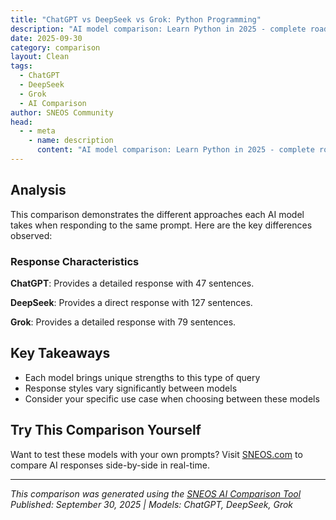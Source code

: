 ```yaml
---
title: "ChatGPT vs DeepSeek vs Grok: Python Programming"
description: "AI model comparison: Learn Python in 2025 - complete roadmap from beginner to job-ready..."
date: 2025-09-30
category: comparison
layout: Clean
tags:
  - ChatGPT
  - DeepSeek
  - Grok
  - AI Comparison
author: SNEOS Community
head:
  - - meta
    - name: description
      content: "AI model comparison: Learn Python in 2025 - complete roadmap from beginner to job-ready..."
---
```


<ChatComparison
  title="ChatGPT vs DeepSeek vs Grok: Python Programming"
  prompt="Learn Python in 2025 - complete roadmap from beginner to job-ready"
  :responses='{
    "ChatGPT": "Sure! Here\u0027s a comprehensive roadmap to learn Python in 2025, guiding you from a complete beginner to becoming job-ready:\n\n---\n\n## Learn Python in 2025: Complete Roadmap from Beginner to Job-Ready\n\n### Phase 1: Foundations (1-2 months)\n\n1. **Understand Why Python?**\n   - Popular language for web dev, data science, AI, automation, more.\n   - Beginner-friendly syntax, huge community, extensive libraries.\n\n2. **Set Up Your Environment**\n   - Install Python 3.11\u002B (latest stable).\n   - Use IDEs/editors: VS Code, PyCharm, or Jupyter Notebook.\n   - Learn to use the terminal/command prompt.\n\n3. **Basic Python Syntax \u0026 Concepts**\n   - Variables, data types (int, float, str, bool)\n   - Operators (arithmetics, comparisons, logical)\n   - Input/Output\n   - Conditional statements (\u0060if\u0060, \u0060elif\u0060, \u0060else\u0060)\n   - Loops (\u0060for\u0060, \u0060while\u0060)\n   - Functions \u0026 scope\n   - Basic error handling with \u0060try-except\u0060\n\n4. **Practice**\n   - Solve simple problems on platforms like HackerRank, LeetCode (Easy), or Codewars.\n   - Build small scripts (temperature converter, calculator, guess the number).\n\n### Phase 2: Intermediate Python (2 months)\n\n1. **Data Structures**\n   - Lists, tuples, sets, dictionaries\n   - List comprehensions, dictionary comprehensions\n   - String manipulation \u0026 formatting (f-strings)\n\n2. **Modules \u0026 Packages**\n   - Importing built-in modules (\u0060math\u0060, \u0060random\u0060, \u0060datetime\u0060)\n   - Creating your own modules\n   - Understanding PyPI and pip for installing external packages\n\n3. **File Handling**\n   - Reading/writing files (txt, CSV)\n   - Working with JSON\n\n4. **Object-Oriented Programming (OOP)**\n   - Classes and objects\n   - Attributes, methods, constructors (\u0060__init__\u0060)\n   - Inheritance, polymorphism, encapsulation\n\n5. **Exception Handling \u0026 Debugging**\n   - Advanced use of exceptions\n   - Using debugging tools in IDEs or \u0060pdb\u0060\n\n6. **Practice**\n   - Build projects like ToDo app with file persistence\n   - Participate in coding challenges (medium difficulty)\n\n### Phase 3: Advanced Python \u0026 Specialization (3-4 months)\n\nChoose a field based on your interest. Consider spending time on some general advanced topics first.\n\n#### Advanced Python Topics\n- Decorators \u0026 generators\n- Context managers\n- Iterators and iterables\n- Lambda functions, map/filter/reduce\n- Multithreading and multiprocessing basics\n- Virtual environments (\u0060venv\u0060)\n\n#### Specializations to Consider:\n\n##### 1. **Web Development**\n- Frameworks: Flask (simple), then Django (full-stack)\n- REST APIs: Building and consuming APIs\n- Front-end basics: HTML, CSS, JavaScript fundamentals\n- Database basics: SQL, SQLite, PostgreSQL\n- Deployment: Heroku, Docker basics\n\n##### 2. **Data Science \u0026 Machine Learning**\n- Libraries: NumPy, Pandas, Matplotlib, Seaborn\n- Data cleaning and exploration\n- Statistics \u0026 Probability basics\n- Machine Learning: scikit-learn fundamentals\n- Deep Learning: TensorFlow or PyTorch basics\n- Projects: Kaggle competitions, data analysis reports\n\n##### 3. **Automation \u0026 Scripting**\n- Web scraping with BeautifulSoup, Scrapy\n- Automation with Selenium\n- Working with APIs (requests library)\n- Automating Excel/CSV files (openpyxl, pandas)\n- Writing command-line tools\n\n##### 4. **Game Development**\n- Using Pygame\n- Basic game mechanics and event handling\n\n### Phase 4: Build Portfolio \u0026 Get Job-Ready (2-3 months)\n\n1. **Create Projects**\n   - Build at least 3-5 substantial projects in your chosen specialization.\n   - Use version control (Git \u002B GitHub).\n   - Write clean, documented code.\n\n2. **Learn Software Development Best Practices**\n   - Testing (unit tests with unittest or pytest)\n   - Code style guidelines (PEP8)\n   - Design patterns basics\n\n3. **Learn About Databases**\n   - SQL queries\n   - ORMs like SQLAlchemy or Django ORM\n\n4. **Prepare for Technical Interviews**\n   - Practice data structures and algorithms in Python\n   - Solve problems on LeetCode, HackerRank (medium to hard)\n   - Learn common coding interview patterns\n\n5. **Write a Resume \u0026 LinkedIn Profile**\n   - Highlight your projects and skills\n   - Contribute to open source if possible\n\n6. **Apply for Jobs \u0026 Internships**\n   - Junior Python Developer\n   - Data Analyst / Scientist roles\n   - Automation Engineer\n   - Internship roles to gain experience\n\n---\n\n## Additional Resources\n\n- **Python Official Docs:** https://docs.python.org/3/\n- **Interactive Learning:** \n  - https://www.learnpython.org/\n  - https://realpython.com/\n- **Courses:**\n  - \u0022Python for Everybody\u0022 by Dr. Chuck (free on Coursera)\n  - \u0022Automate the Boring Stuff with Python\u0022 by Al Sweigart (book and online)\n- **Communities:**\n  - Reddit: r/learnpython\n  - Stack Overflow\n  - Discord servers for Python learners\n\n---\n\n## Tips for Success\n\n- Code daily, even if just small exercises.\n- Build projects that interest you personally.\n- Collaborate and ask for help.\n- Keep up with Python updates and new libraries.\n- Don\u2019t rush; build solid foundations.\n\n---\n\nIf you\u0027d like a detailed study plan with weekly goals or project ideas for your chosen specialization, just let me know!",
    "DeepSeek": "Of course! Here is a comprehensive, step-by-step roadmap to go from a complete beginner to a job-ready Python developer in 2025. This guide is updated for the current tech landscape, focusing on in-demand skills and modern tools.\n\n### The Philosophy of This Roadmap\nThe goal isn\u0027t just to learn Python syntax, but to build a **T-shaped skill set**: deep expertise in a core area (the vertical bar of the T) complemented by a broad understanding of related technologies (the horizontal top). We\u0027ll focus on project-based learning, as building things is the fastest way to learn and the best way to prove your skills to employers.\n\n---\n\n### Phase 1: Absolute Beginner (Weeks 1-6)\n**Goal:** Understand core programming concepts and write simple Python scripts.\n\n1.  **Setup Your Environment:**\n    *   Install Python 3.12\u002B.\n    *   Use a simple code editor like **VS Code** (highly recommended) with the Python extension.\n    *   Learn to run Python scripts from your terminal/command prompt.\n\n2.  **Core Python Syntax \u0026 Concepts:**\n    *   Variables \u0026 Data Types (Integers, Floats, Strings, Booleans)\n    *   Basic Operators (Arithmetic, Comparison, Logical)\n    *   Control Flow (\u0060if\u0060, \u0060elif\u0060, \u0060else\u0060 statements, \u0060while\u0060 and \u0060for\u0060 loops)\n    *   Data Structures: **Lists**, **Dictionaries**, Tuples, Sets (know when to use which).\n    *   Functions (defining, parameters, return values, scope)\n    *   **Practice, Practice, Practice!** Use platforms like [Exercism](https://exercism.org/), [Codewars](https://www.codewars.com/), or the beginner problems on [LeetCode](https://leetcode.com/).\n\n3.  **Foundational Concepts:**\n    *   Error Handling (\u0060try...except\u0060 blocks)\n    *   Reading from and writing to files.\n    *   Introduction to the standard library (e.g., \u0060os\u0060, \u0060sys\u0060, \u0060datetime\u0060).\n\n**\uD83C\uDFAF Project Ideas for this Phase:**\n*   A simple number-guessing game.\n*   A Mad Libs-style story generator.\n*   A basic command-line to-do list app.\n*   A script that renames a batch of files on your computer.\n\n---\n\n### Phase 2: Thinking Like a Programmer (Weeks 7-12)\n**Goal:** Write cleaner, more efficient, and modular code.\n\n1.  **Intermediate Python:**\n    *   **Object-Oriented Programming (OOP):** Classes, Objects, Inheritance, Encapsulation, Polymorphism. This is crucial for building larger applications.\n    *   **Modules \u0026 Packages:** Organizing your code into multiple files and using external packages via \u0060pip\u0060.\n    *   **Virtual Environments:** Learn to use \u0060venv\u0060 to manage dependencies for different projects. **This is non-negotiable.**\n\n2.  **Essential Tools \u0026 Practices:**\n    *   **Git \u0026 GitHub:** Version control is a fundamental professional skill.\n        *   Learn: \u0060git init\u0060, \u0060add\u0060, \u0060commit\u0060, \u0060push\u0060, \u0060pull\u0060.\n        *   Create a GitHub account and start pushing your projects there.\n    *   **Basic Debugging:** Learn to use the debugger in VS Code instead of just using \u0060print()\u0060 statements.\n\n3.  **Working with Data:**\n    *   **List Comprehensions, Dictionary Comprehensions.**\n    *   **Lambdas, \u0060map()\u0060, \u0060filter()\u0060.**\n    *   Introduction to working with popular data formats: **JSON** and **CSV**.\n\n**\uD83C\uDFAF Project Ideas for this Phase:**\n*   A more advanced to-do list with classes for tasks and projects.\n*   A web scraper using \u0060requests\u0060 and \u0060BeautifulSoup\u0060 to extract data from a website.\n*   A simple currency converter that pulls exchange rates from a free API.\n\n---\n\n### Phase 3: Choosing Your Path \u0026 Diving Deep (Weeks 13-24\u002B)\n**Goal:** Specialize in a domain and build substantial projects. **Pick one path to start with.**\n\n#### Path A: Web Development (The Most Popular Path)\n1.  **Backend Fundamentals:**\n    *   **HTTP/HTTPS:** Understand requests (GET, POST) and responses.\n    *   **RESTful API Principles:** What are endpoints, status codes, JSON payloads?\n2.  **Web Framework:**\n    *   **Django (Battery-Included):** Great for monolithic applications (e.g., blogs, e-commerce, SaaS). Learn the MVT (Model-View-Template) pattern, ORM, and the built-in admin.\n    *   **FastAPI (Modern \u0026 High-Performance):** The 2025 favorite for building APIs. Excellent documentation, built on modern Python features (type hints), and extremely fast. Highly recommended for new projects focused on APIs.\n3.  **Frontend Basics (You need this for full-stack roles):**\n    *   HTML, CSS, and basic JavaScript. You don\u0027t need to be an expert, but you must understand how the frontend interacts with your Python backend.\n4.  **Database:**\n    *   **SQL:** Start with **PostgreSQL** or **SQLite**. Learn to write basic queries (\u0060SELECT\u0060, \u0060INSERT\u0060, \u0060UPDATE\u0060, \u0060JOIN\u0060).\n    *   **ORM:** Use Django\u0027s ORM or an independent one like **SQLAlchemy** (often used with FastAPI).\n\n**\uD83C\uDFAF Web Dev Project:** Build a fully functional web application. For example, a blog with user authentication, a portfolio site, or a simple ticket-support system.\n\n#### Path B: Data Science \u0026 Machine Learning\n1.  **The Core Data Stack:**\n    *   **NumPy:** Foundation for numerical computing.\n    *   **Pandas:** **Essential.** For data manipulation and analysis.\n    *   **Matplotlib \u0026 Seaborn:** For data visualization.\n    *   **Jupyter Notebooks/Lab:** The standard environment for exploration.\n2.  **Machine Learning:**\n    *   **Scikit-learn:** The go-to library for traditional ML algorithms (linear regression, decision trees, clustering). Learn the entire ML pipeline: data cleaning -\u003E model training -\u003E evaluation.\n3.  **Introduction to Deep Learning (Optional but valuable):**\n    *   **PyTorch** is currently the industry and research leader. Start with the basics of tensors and build a simple image classifier.\n\n**\uD83C\uDFAF Data Science Project:** Perform an end-to-end analysis on a dataset from [Kaggle](https://www.kaggle.com/). Build a model to predict house prices or customer churn.\n\n#### Path C: DevOps / Automation / Scripting\n1.  **Advanced Scripting:**\n    *   Automate boring tasks (file management, web scraping, sending emails).\n2.  **Working with Systems:**\n    *   Deepen your knowledge of the OS, file systems, and networking.\n3.  **Infrastructure as Code (IaC):**\n    *   Learn to use **Docker** to containerize your Python applications.\n    *   Get familiar with a CI/CD tool like **GitHub Actions**.\n4.  **Cloud Fundamentals:**\n    *   Pick a cloud provider (**AWS** is most common, but GCP or Azure are great too). Learn to deploy a simple Python app on a service like AWS EC2 or Heroku.\n\n**\uD83C\uDFAF DevOps Project:** Create a script that automatically backs up files to cloud storage. Dockerize one of your previous web apps and deploy it.\n\n---\n\n### Phase 4: Job-Ready \u0026 Professional Polish (Ongoing)\n**Goal:** Bridge the gap between \u0022knowing how to code\u0022 and \u0022being a professional developer.\u0022\n\n1.  **Testing:**\n    *   Write tests for your code using \u0060pytest\u0060 (the modern standard) or \u0060unittest\u0060.\n    *   Understand Unit Tests, Integration Tests, and the Test-Driven Development (TDD) philosophy.\n\n2.  **Code Quality:**\n    *   **Type Hints:** Start adding type hints to your functions. This makes your code more maintainable and professional.\n    *   **Linting \u0026 Formatting:** Use \u0060black\u0060 (auto-formatter) and \u0060ruff\u0060 (extremely fast linter) to ensure your code is clean and consistent.\n\n3.  **Pre-Interview Preparation:**\n    *   **Algorithms \u0026 Data Structures:** Don\u0027t ignore this. Focus on understanding core concepts (Big O, Arrays, Hash Maps, Linked Lists, Trees, Graphs) and practice common problems on LeetCode.\n    *   **System Design Basics:** For junior roles, be prepared to discuss how you would design a simple system (e.g., \u0022Design a URL shortener\u0022).\n\n4.  **Build Your Portfolio \u0026 Network:**\n    *   **Polish your GitHub:** Have 3-5 presentable projects with good READMEs.\n    *   **Write a Technical Blog/LinkedIn Posts:** Explaining what you\u0027ve built is a powerful skill.\n    *   **Contribute to Open Source:** Even a tiny documentation fix counts!\n\n### Recommended Learning Resources (2025)\n\n*   **Interactive Practice:** Exercism, Codewars, LeetCode\n*   **Free Courses \u0026 Docs:** The official Python documentation, [FreeCodeCamp](https://www.freecodecamp.org/), [The Odin Project](https://www.theodinproject.com/) (for web dev), FastAPI/Django docs.\n*   **Paid Courses (if you prefer structure):** [Zero To Mastery](https://zerotomastery.io/), [Treehouse](https://teamtreehouse.com/), [Scrimba](https://scrimba.com/).\n*   **",
    "Grok": "Learning Python in 2025 and becoming job-ready requires a structured roadmap that takes you from a complete beginner to a skilled developer. Python remains one of the most popular programming languages due to its versatility in web development, data science, machine learning, automation, and more. Below is a complete, step-by-step roadmap to learn Python and become job-ready by 2025. This assumes you\u2019re starting with little to no programming experience and dedicates 3-4 hours daily (or 15-20 hours weekly) over 12-18 months, depending on your pace and goals.\n\n---\n\n### Phase 1: Foundation (1-2 Months)\n**Goal**: Understand Python basics and build a strong programming foundation.\n- **Why**: You need to master the fundamentals before tackling advanced topics or projects.\n\n#### Week 1-2: Getting Started with Python\n- **Install Python**: Download the latest version (Python 3.11 or newer) from python.org and set up an IDE (e.g., VS Code, PyCharm, or Jupyter Notebook).\n- **Learn the Basics**:\n  - Variables and Data Types (int, float, str, bool, list, tuple, dict, set)\n  - Basic Operations (arithmetic, comparison, logical)\n  - Input/Output (using \u0060input()\u0060, \u0060print()\u0060)\n- **Resources**:\n  - Free: Python.org official tutorial\n  - Paid/Free: \u201CPython Crash Course\u201D by Eric Matthes (book)\n  - Video: Corey Schafer\u2019s Python Tutorials on YouTube\n\n#### Week 3-4: Control Flow and Loops\n- **Topics**:\n  - Conditional Statements (\u0060if\u0060, \u0060elif\u0060, \u0060else\u0060)\n  - Loops (\u0060for\u0060, \u0060while\u0060)\n  - Break, Continue, and Pass statements\n- **Practice**: Solve simple problems like calculating grades or printing patterns using loops.\n- **Resources**: Codecademy\u2019s free Python course, HackerRank Python challenges\n\n#### Week 5-6: Functions and Modules\n- **Topics**:\n  - Defining Functions (\u0060def\u0060, return statements)\n  - Arguments (positional, keyword, default)\n  - Importing Modules (standard libraries like \u0060math\u0060, \u0060random\u0060)\n- **Mini-Project**: Build a simple calculator or a number-guessing game.\n- **Resources**: Automate the Boring Stuff with Python (free online book by Al Sweigart)\n\n#### Week 7-8: Data Structures\n- **Topics**:\n  - Lists, Tuples, Dictionaries, Sets (CRUD operations)\n  - List Comprehensions\n  - String Manipulations\n- **Practice**: Solve problems like sorting lists or counting word frequency in a string.\n- **Resources**: LeetCode (easy Python problems), w3schools Python tutorials\n\n**End of Phase 1 Goal**: Be comfortable writing simple Python scripts and solving basic problems.\n\n---\n\n### Phase 2: Intermediate Skills (3-4 Months)\n**Goal**: Dive deeper into Python and start working on real-world applications.\n- **Why**: Intermediate skills are essential for building projects and understanding libraries used in jobs.\n\n#### Month 3: File Handling and Error Handling\n- **Topics**:\n  - Reading/Writing Files (\u0060open()\u0060, \u0060with\u0060 statement)\n  - Exception Handling (\u0060try\u0060, \u0060except\u0060, \u0060finally\u0060)\n- **Mini-Project**: Create a script to read a text file and count specific words or lines.\n- **Resources**: Real Python (articles and tutorials)\n\n#### Month 4: Object-Oriented Programming (OOP)\n- **Topics**:\n  - Classes and Objects\n  - Inheritance, Polymorphism, Encapsulation\n  - Methods and Attributes\n- **Mini-Project**: Build a simple banking system with classes for accounts and transactions.\n- **Resources**: \u201CThink Python\u201D by Allen B. Downey (free book)\n\n#### Month 5: Libraries and Tools\n- **Topics**:\n  - Working with \u0060numpy\u0060 and \u0060pandas\u0060 (data manipulation for beginners)\n  - Basics of \u0060requests\u0060 (for API calls)\n  - Virtual Environments (\u0060venv\u0060)\n- **Mini-Project**: Fetch data from a public API (e.g., weather data) and display it.\n- **Resources**: DataCamp or Kaggle for \u0060numpy\u0060/\u0060pandas\u0060 tutorials, freeCodeCamp videos\n\n#### Month 6: Basic Automation and Scripting\n- **Topics**:\n  - Automate tasks using Python (e.g., file renaming, sending emails with \u0060smtplib\u0060)\n  - Basics of Regular Expressions (\u0060re\u0060 module)\n- **Mini-Project**: Write a script to automate organizing files in a folder by extension.\n- **Resources**: Automate the Boring Stuff with Python (book/course)\n\n**End of Phase 2 Goal**: Build small utility projects and understand how Python interacts with external data and systems.\n\n---\n\n### Phase 3: Specialization (4-5 Months)\n**Goal**: Choose a career path and master relevant tools and frameworks.\n- **Why**: Python jobs often require expertise in a specific domain (web dev, data science, etc.).\n\n#### Choose a Specialization (Focus on one based on interest/job demand):\n1. **Web Development** (Django/Flask)\n   - Learn: HTML/CSS basics, Flask or Django framework, REST APIs, databases (SQLite/MySQL)\n   - Project: Build a blog or to-do app with user authentication.\n   - Resources: Flask Mega-Tutorial by Miguel Grinberg, Django for Beginners (book)\n   - Job Roles: Web Developer, Backend Engineer\n\n2. **Data Science \u0026 Machine Learning**\n   - Learn: \u0060numpy\u0060, \u0060pandas\u0060, \u0060matplotlib\u0060/\u0060seaborn\u0060 (data visualization), \u0060scikit-learn\u0060 (ML basics)\n   - Project: Analyze a dataset (e.g., Titanic on Kaggle) and predict outcomes using ML.\n   - Resources: Kaggle free courses, Coursera\u2019s \u201CPython for Data Science\u201D by IBM\n   - Job Roles: Data Analyst, Data Scientist, ML Engineer\n\n3. **Automation \u0026 DevOps**\n   - Learn: Scripting for automation, \u0060selenium\u0060 (web scraping), basics of Docker, and Linux commands\n   - Project: Automate a web task (e.g., scraping data) or set up a simple CI/CD pipeline.\n   - Resources: Automate the Boring Stuff, Udemy courses on Python automation\n   - Job Roles: Automation Engineer, DevOps Engineer\n\n4. **Game Development** (optional niche)\n   - Learn: \u0060pygame\u0060 library for 2D games\n   - Project: Create a simple game like Snake or Tic-Tac-Toe.\n   - Resources: Invent with Python (free resources)\n   - Job Roles: Game Developer\n\n**End of Phase 3 Goal**: Complete at least 2-3 portfolio projects in your chosen domain to showcase skills.\n\n---\n\n### Phase 4: Advanced Skills \u0026 Job Preparation (2-3 Months)\n**Goal**: Polish skills, understand production-level code, and prepare for job applications.\n- **Why**: Employers value practical experience, problem-solving, and soft skills.\n\n#### Month 9-10: Advanced Topics and Best Practices\n- **Topics**:\n  - Version Control with Git/GitHub (learn branching, commits, pull requests)\n  - Testing in Python (\u0060unittest\u0060, \u0060pytest\u0060)\n  - Writing Clean Code (PEP 8 standards)\n  - Basics of Databases (SQL with Python using \u0060sqlite3\u0060 or \u0060SQLAlchemy\u0060)\n- **Project**: Contribute to an open-source project on GitHub or refactor an old project for better code quality.\n- **Resources**: GitHub Learning Lab, \u201CClean Code\u201D by Robert C. Martin (principles)\n\n#### Month 11: Build a Portfolio\n- Create a GitHub profile with 3-5 well-documented projects.\n- Write a detailed README for each project (problem, solution, tech stack).\n- Host web projects using free platforms like Heroku or Netlify (if applicable).\n- **Tip**: Include projects that solve real-world problems (e.g., an expense tracker, data dashboard).\n\n#### Month 12: Job Preparation\n- **Coding Interviews**:\n  - Practice on LeetCode, HackerRank, or Codewars (focus on medium-level problems).\n  - Revise data structures (stacks, queues) and algorithms (sorting, searching).\n- **Resume \u0026 LinkedIn**:\n  - Build a tech resume highlighting projects, skills, and certifications.\n  - Optimize LinkedIn with keywords (e.g., \u201CPython Developer\u201D, \u201CData Analyst\u201D).\n- **Networking**:\n  - Join Python communities (Reddit, Discord, local meetups).\n  - Attend virtual/in-person hackathons or tech events.\n- **Freelancing (Optional)**: Take small gigs on Upwork or Fiverr to gain experience.\n- **Mock Interviews**: Use platforms like Interviewing.io or Pramp to simulate technical interviews.\n\n**Certifications (Optional but Helpful)**:\n- Python Institute (PCPP \u2013 Professional Certification)\n- Microsoft\u2019s Python Certification\n- Coursera/ edX courses with certificates\n\n**End of Phase 4 Goal**: Apply for entry-level Python roles with confidence and a strong portfolio.\n\n---\n\n### Additional Tips for 2025\n1. **Stay Updated**: Follow Python blogs (Real Python, PyCon talks) for trends. In 2025, expect advancements in AI tools (e.g., GitHub Copilot) and Python\u2019s use in quantum computing\u2014explore if relevant.\n2. **AI Tools**: Use tools like ChatGPT or Google Gemini for debugging and learning, but don\u2019t rely on them for core understanding.\n3. **Soft Skills**: Work on communication and teamwork, often tested in interviews.\n4. **Job Market Research**: Target roles based on demand (e.g., Data Science and Web Dev are often high-demand areas).\n\n---\n\n### Sample Timeline (12-18 Months)\n- **Month 1-2**: Basics (Phase 1)\n- **Month 3-6**: Intermediate Skills (Phase 2)\n- **Month 7-10**: Specialization \u0026 Projects ("
  }'
  published-date="22:46"
/>

## Analysis

This comparison demonstrates the different approaches each AI model takes when responding to the same prompt. Here are the key differences observed:

### Response Characteristics

**ChatGPT**: Provides a detailed response with 47 sentences. 

**DeepSeek**: Provides a direct response with 127 sentences. 

**Grok**: Provides a detailed response with 79 sentences. 

## Key Takeaways

- Each model brings unique strengths to this type of query
- Response styles vary significantly between models
- Consider your specific use case when choosing between these models

## Try This Comparison Yourself

Want to test these models with your own prompts? Visit [SNEOS.com](https://sneos.com) to compare AI responses side-by-side in real-time.

---

*This comparison was generated using the [SNEOS AI Comparison Tool](https://sneos.com)*
*Published: September 30, 2025 | Models: ChatGPT, DeepSeek, Grok*
